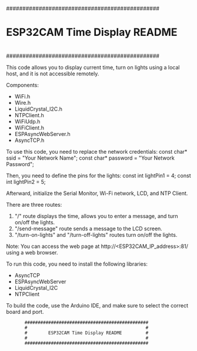 ###############################################
#                                             #
#        ESP32CAM Time Display README         #
#                                             #
###############################################

This code allows you to display current time, turn on lights using a local host, and it is not accessible remotely. 

Components:
- WiFi.h
- Wire.h
- LiquidCrystal_I2C.h
- NTPClient.h
- WiFiUdp.h
- WiFiClient.h
- ESPAsyncWebServer.h
- AsyncTCP.h

To use this code, you need to replace the network credentials:
const char* ssid = "Your Network Name";
const char* password = "Your Network Password";

Then, you need to define the pins for the lights:
const int lightPin1 = 4;
const int lightPin2 = 5;

Afterward, initialize the Serial Monitor, Wi-Fi network, LCD, and NTP Client.

There are three routes:
1. "/" route displays the time, allows you to enter a message, and turn on/off the lights.
2. "/send-message" route sends a message to the LCD screen.
3. "/turn-on-lights" and "/turn-off-lights" routes turn on/off the lights.

Note: You can access the web page at http://<ESP32CAM_IP_address>:81/ using a web browser.

To run this code, you need to install the following libraries:
- AsyncTCP
- ESPAsyncWebServer
- LiquidCrystal_I2C
- NTPClient

To build the code, use the Arduino IDE, and make sure to select the correct board and port.

           ###############################################
           #                                             #
           #        ESP32CAM Time Display README         #
           #                                             #
           ###############################################

